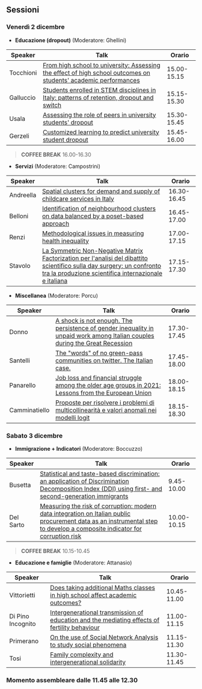 ## Sessioni

### Venerdì 2 dicembre

  - **Educazione (dropout)** (Moderatore: Ghellini)

| Speaker  | Talk  | Orario  |
|---|---|---|
| Tocchioni | [From high school to university: Assessing the effect of high school outcomes on students' academic performances](Abstract/Tocchioni.md)   | 15.00-15.15  | 
| Galluccio  | [Students enrolled in STEM disciplines in Italy: patterns of retention, dropout and switch](Abstract/Galluccio.md)   | 15.15-15.30  |  
| Usala  | [Assessing the role of peers in university students' dropout](Abstract/Usala.md)   | 15.30-15.45  | 
| Gerzeli | [Customized learning to predict university student dropout](Abstract/Gerzeli.md)   | 15.45-16.00  |  

> **COFFEE BREAK** 16.00-16.30

  - **Servizi** (Moderatore: Campostrini)

| Speaker  | Talk  | Orario  |
|---|---|---|
| Andreella  | [Spatial clusters for demand and supply of childcare services in Italy](Abstract/Andreella.md)   | 16.30-16.45  | 
| Belloni  | [Identification of neighbourhood clusters on data balanced by a poset-based approach](Abstract/Belloni.md)   | 16.45-17.00  |  
| Renzi  | [Methodological issues in measuring health inequality](Abstract/Renzi.md)  | 17.00-17.15  | 
| Stavolo | [La Symmetric Non-Negative Matrix Factorization per l'analisi del dibattito scientifico sulla day surgery: un confronto tra la produzione scientifica internazionale e italiana](Abstract/Stavolo.md)   | 17.15-17.30  |  

  - **Miscellanea** (Moderatore: Porcu)

| Speaker  | Talk  | Orario  |
|---|---|---|
| Donno  | [A shock is not enough. The persistence of gender inequality in unpaid work among Italian couples during the Great Recession](Abstract/Donno.md)  | 17.30-17.45  | 
| Santelli  | [The "words" of no green-pass communities on twitter. The Italian case.](Abstract/Santelli.md)   | 17.45-18.00  |  
| Panarello  | [Job loss and financial struggle among the older age groups in 2021: Lessons from the European Union](Abstract/Panarello.md) | 18.00-18.15  | 
| Camminatiello | [Proposte per risolvere i problemi di multicollinearità e valori anomali nei modelli logit](Abstract/Camminatiello.md)  | 18.15-18.30  |  

### Sabato 3 dicembre

  - **Immigrazione + Indicatori** (Moderatore: Boccuzzo)

| Speaker  | Talk  | Orario  |
|---|---|---|
| Busetta  | [Statistical and taste-based discrimination: an application of Discrimination Decomposition Index (DDI) using first- and second-generation immigrants](Abstract/Busetta.md)  | 9.45-10.00  | 
| Del Sarto  | [Measuring the risk of corruption: modern data integration on Italian public procurement data as an instrumental step to develop a composite indicator for corruption risk](Abstract/DelSarto.md)   | 10.00-10.15  |  

> **COFFEE BREAK** 10.15-10.45

  - **Educazione e famiglie** (Moderatore: Attanasio)

| Speaker  | Talk  | Orario  |
|---|---|---|
| Vittorietti  | [Does taking additional Maths classes in high school affect academic outcomes?](Abstract/Vittorietti.md)  | 10.45-11.00  | 
| Di Pino Incognito  | [Intergenerational transmission of education and the mediating effects of fertility behaviour](Abstract/DiPinoIncognito.md)  | 11.00-11.15  |  
| Primerano  | [On the use of Social Network Analysis to study social phenomena](Abstract/Primerano.md)  | 11.15-11.30  | 
| Tosi  | [Family complexity and intergenerational solidarity](Abstract/Tosi.md)  | 11.30-11.45  | 

### **Momento assembleare** dalle 11.45 alle 12.30
